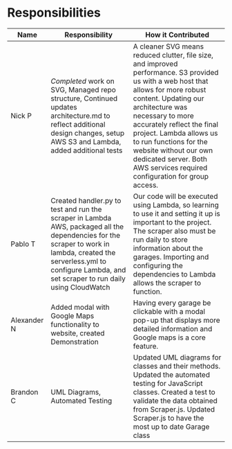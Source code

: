 Responsibilities
==

| Name | Responsibility | How it Contributed |
|----|------------|--------|
| Nick P | *Completed* work on SVG, Managed repo structure, Continued updates architecture.md to reflect additional design changes, setup AWS S3 and Lambda, added additional tests | A cleaner SVG means reduced clutter, file size, and improved performance. S3 provided us with a web host that allows for more robust content. Updating our architecture was necessary to more accurately reflect the final project. Lambda allows us to run functions for the website without our own dedicated server. Both AWS services required configuration for group access. |
| Pablo T | Created handler.py to test and run the scraper in Lambda AWS, packaged all the dependencies for the scraper to work in lambda, created the serverless.yml to configure Lambda, and set scraper to run daily using CloudWatch | Our code will be executed using Lambda, so learning to use it and setting it up is important to the project. The scraper also must be run daily to store information about the garages. Importing and configuring the dependencies to Lambda allows the scraper to function. |
| Alexander N | Added modal with Google Maps functionality to website, created Demonstration | Having every garage be clickable with a modal pop-up that displays more detailed information and Google maps is a core feature. |
| Brandon C | UML Diagrams, Automated Testing | Updated UML diagrams for classes and their methods. Updated the automated testing for JavaScript classes. Created a test to validate the data obtained from Scraper.js. Updated Scraper.js to have the most up to date Garage class |
